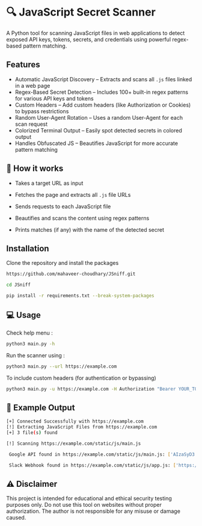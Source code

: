 
# 🔍 JavaScript Secret Scanner

A Python tool for scanning JavaScript files in web applications to detect exposed API keys, tokens, secrets, and credentials using powerful regex-based pattern matching.

## Features

- Automatic JavaScript Discovery – Extracts and scans all `.js` files linked in a web page
- Regex-Based Secret Detection – Includes 100+ built-in regex patterns for various API keys and tokens
- Custom Headers – Add custom headers (like Authorization or Cookies) to bypass restrictions
- Random User-Agent Rotation – Uses a random User-Agent for each scan request
- Colorized Terminal Output – Easily spot detected secrets in colored output
- Handles Obfuscated JS – Beautifies JavaScript for more accurate pattern matching


## 🧠 How it works

- Takes a target URL as input

- Fetches the page and extracts all `.js` file URLs

- Sends requests to each JavaScript file

- Beautifies and scans the content using regex patterns

- Prints matches (if any) with the name of the detected secret
## Installation

Clone the repository and install the packages 

```bash
https://github.com/mahaveer-choudhary/JSniff.git
```
```bash
cd JSniff
```
```bash
pip install -r requirements.txt --break-system-packages
```

## 💻 Usage
Check help menu : 
```bash
python3 main.py -h
```
Run the scanner using : 

```bash
python3 main.py --url https://example.com
```

To include custom headers (for authentication or bypassing)
```bash
python3 main.py -u https://example.com -H Authorization "Bearer YOUR_TOKEN"
```

## 🧩 Example Output 
```bash
[+] Connected Successfully with https://example.com
[!] Extracting JavaScript Files from https://example.com
[+] 3 file(s) found

[!] Scanning https://example.com/static/js/main.js

 Google API found in https://example.com/static/js/main.js: ['AIzaSyD3...']

 Slack Webhook found in https://example.com/static/js/app.js: ['https://hooks.slack.com/services/...']

```
## ⚠️ Disclaimer

This project is intended for educational and ethical security testing purposes only.
Do not use this tool on websites without proper authorization.
The author is not responsible for any misuse or damage caused.
